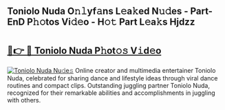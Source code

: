 ## Toniolo Nuda O𝚗𝚕yf𝚊ns L𝚎a𝚔ed N𝚞𝚍es - Part-EnD P𝚑𝚘tos Vi𝚍𝚎o - H𝚘𝚝 Part L𝚎a𝚔s Hjdzz

# <h2><a href="http://kfb7nx.oniu.top/?m=Toniolo+Nuda">🔗👉 🔴 Toniolo Nuda P𝚑ot𝚘𝚜 V𝚒d𝚎o</a></h2>

[![Toniolo Nuda Nu𝚍e𝚜](https://i.imgur.com/0qMVB7G.gif)](http://kfb7nx.oniu.top/?m=Toniolo+Nuda)
Online creator and multimedia entertainer Toniolo Nuda, celebrated for sharing dance and lifestyle ideas through viral dance routines and compact clips. Outstanding juggling partner Toniolo Nuda, recognized for their remarkable abilities and accomplishments in juggling with others.  
